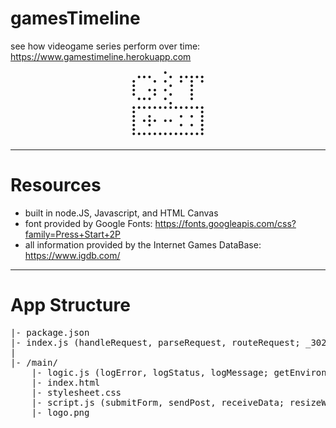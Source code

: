 # gamesTimeline
see how videogame series perform over time: https://www.gamestimeline.herokuapp.com

<pre style='line-height: 0.5; text-align: center'>
       •        
  •••   • ••••• 
 •   • •  • • • 
 •      •   •   
 •  •• •    •   
 •   •  •   •   
  •••  •    •   
        •       
 •••••••••••••• 
 •            • 
 •  •     • • • 
 • ••• ••     • 
 •  •     • • • 
 •            • 
 •••••••••••••• 
                
</pre>
<hr>

# Resources
- built in node.JS, Javascript, and HTML Canvas
- font provided by Google Fonts: https://fonts.googleapis.com/css?family=Press+Start+2P
- all information provided by the Internet Games DataBase: https://www.igdb.com/


<hr>

# App Structure
<pre>
|- package.json
|- index.js (handleRequest, parseRequest, routeRequest; _302, _403, _404)
|
|- /main/
    |- logic.js (logError, logStatus, logMessage; getEnvironment, getAsset; isBot, renderHTML, sanitizeString; findGames, findGamesInfo, filterGames)
    |- index.html
    |- stylesheet.css
    |- script.js (submitForm, sendPost, receiveData; resizeWindow, drawCanvas, displayInfo; getDistance, getTrend, getPoints)
    |- logo.png
</pre>
